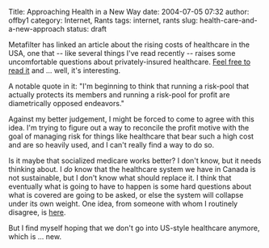 Title: Approaching Health in a New Way
date: 2004-07-05 07:32
author: offby1
category: Internet, Rants
tags: internet, rants
slug: health-care-and-a-new-approach
status: draft

Metafilter has linked an article about the rising costs of healthcare in the USA, one that \-- like several things I\'ve read recently \-- raises some uncomfortable questions about privately-insured healthcare. [Feel free to read it](http://www.metafilter.com/mefi/34131) and \... well, it\'s interesting.

A notable quote in it: \"I\'m beginning to think that running a risk-pool that actually protects its members and running a risk-pool for profit are diametrically opposed endeavors.\"

Against my better judgement, I might be forced to come to agree with this idea. I\'m trying to figure out a way to reconcile the profit motive with the goal of managing risk for things like healthcare that bear such a high cost and are so heavily used, and I can\'t really find a way to do so.

Is it maybe that socialized medicare works better? I don\'t know, but it needs thinking about. I *do* know that the healthcare system we have in Canada is not sustainable, but I don\'t know what should replace it. I think that eventually what is going to have to happen is some hard questions about what is covered are going to be asked, or else the system will collapse under its own weight. One idea, from someone with whom I routinely disagree, is [here](http://www.metafilter.com/mefi/34131#696658).

But I find myself hoping that we don\'t go into US-style healthcare anymore, which is \... new.
